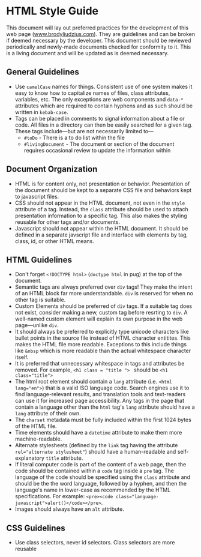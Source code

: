 # HTML Style Guide

This document will lay out preferred practices for the development of this web page (www.brodyliudzius.com). They are guidelines and can be broken if deemed necessary by the developer. This document should be reviewed periodically and newly-made documents checked for conformity to it. This is a living document and will be updated as is deemed necessary.

## General Guidelines
- Use `camelCase` names for things. Consistent use of one system makes it easy to know how to capitalize names of files, class attributes, variables, etc. The only exceptions are web components and `data-*` attributes which are required to contain hyphens and as such should be written in `kebab-case`.
- Tags can be placed in comments to signal information about a file or code. All files in a directory can then be easily searched for a given tag. These tags include—but are not necessarily limited to—
	- `#toDo` - There is a to do list within the file
	- `#livingDocument` - The document or section of the document requires occasional review to update the information within

## Document Organization

- HTML is for content only, not presentation or behavior. Presentation of the document should be kept to a separate CSS file and behaviors kept to javascript files.
- CSS should not appear in the HTML document, not even in the `style` attribute of a tag. Instead, the `class` attribute should be used to attach presentation information to a specific tag. This also makes the styling reusable for other tags and/or documents.
- Javascript should not appear within the HTML document. It should be defined in a separate javscript file and interface with elements by tag, class, id, or other HTML means.

## HTML Guidelines
- Don't forget `<!DOCTYPE html>` (`doctype html` in pug) at the top of the document.
- Semantic tags are always preferred over `div` tags! They make the intent of an HTML block far more understandable. `div` is reserved for when no other tag is suitable.
- Custom Elements should be preferred of `div` tags. If a suitable tag does not exist, consider making a new, custom tag before resrting to `div`. A well-named custom element will explain its own purpose in the web page—unlike `div`.
- It should always be preferred to explicitly type unicode characters like bullet points in the source file instead of HTML character entitites. This makes the HTML file more readable. Exceptions to this include things like `&nbsp` which is more readable than the actual whitespace character itself.
- It is preferred that unnecessary whitespace in tags and attributes be removed. For example, `<h1 class = "title "> ` should be `<h1 class="title">`
- The html root element should contain a `lang` attribute (i.e. `<html lang="en">`) that is a valid ISO language code. Search engines use it to find language-relevant results, and translation tools and text-readers can use it for increased page accessibility. Any tags in the page that contain a language other than the `html` tag's `lang` attribute should have a `lang` attribute of their own.
- The `charset` metadata must be fully included within the first 1024 bytes of the HTML file.
- Time elements should have a `datetime` attribute to make them more machine-readable.
- Alternate stylesheets (defined by the `link` tag having the attribute `rel="alternate stylesheet"`) should have a human-readable and self-explanatory `title` attribute.
- If literal computer code is part of the content of a web page, then the code should be contained within a `code` tag inside a `pre` tag. The language of the code should be specified using the `class` attribute and should be the the word language, followed by a hyphen, and then the language's name in lower-case as recommended by the HTML specifications. For example: `<pre><code class="language-javascript">alert()</code></pre>`.
- Images should always have an `alt` attribute.

## CSS Guidelines
- Use class selectors, never id selectors. Class selectors are more reusable